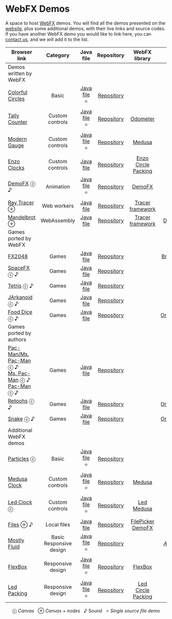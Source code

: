 # WebFX Demos

A space to host [WebFX][webfx-repo] demos. You will find all the demos presented on the [website][webfx-website], plus some additional demos, with their live links and source codes. If you have another WebFX demo you would like to link here, you can [contact us][webfx-contact], and we will add it to the list.

<div align="center">

| Browser link                                                                                                                                                          |          Category           |                                                                             Java file                                                                              |                           Repository                            |                                           WebFX library                                            |                                                        Credits                                                        |
|-----------------------------------------------------------------------------------------------------------------------------------------------------------------------|:---------------------------:|:------------------------------------------------------------------------------------------------------------------------------------------------------------------:|:---------------------------------------------------------------:|:--------------------------------------------------------------------------------------------------:|:---------------------------------------------------------------------------------------------------------------------:|
| Demos written by WebFX                                                                                                                                                |                             |                                                                                                                                                                    |                                                                 |                                                                                                    |                                                                                                                       |
| [Colorful Circles](https://colorfulcircles.webfx.dev)                                                                                                                 |            Basic            |                                                           [Java file][webfx-colorfulcircles-code-link] ⭐                                                           |          [Repository][webfx-colorfulcircles-repo-link]          |                                                                                                    |                   [Oracle](https://docs.oracle.com/javafx/2/get_started/ColorfulCircles.java.html)                    |
| [Tally Counter][webfx-tallycounter-demo-link]                                                                                                                         |       Custom controls       |                                                            [Java file][webfx-tallycounter-code-link] ⭐                                                             |           [Repository][webfx-tallycounter-repo-link]            |                    [Odometer](https://github.com/webfx-libs/webfx-lib-odometer)                    |                                    [HanSolo](https://github.com/HanSolo/odometer)                                     |
| [Modern Gauge][webfx-moderngauge-demo-link]                                                                                                                           |       Custom controls       |                                                             [Java file][webfx-moderngauge-code-link] ⭐                                                             |            [Repository][webfx-moderngauge-repo-link]            |                                     [Medusa][webfx-lib-medusa]                                     |                                     [HanSolo](https://github.com/HanSolo/Medusa)                                      |
| [Enzo Clocks][webfx-enzoclocks-demo-link]                                                                                                                             |       Custom controls       |                                                              [Java file][webfx-enzoclocks-code-link]                                                               |            [Repository][webfx-enzoclocks-repo-link]             | [Enzo](https://github.com/webfx-libs/webfx-lib-enzo)<br/>[Circle Packing][webfx-lib-circlepacking] |                               [HanSolo](https://bitbucket.org/hansolo/enzo/src/master/)                               |
| [DemoFX][webfx-demofx-demo-link] ⓒ ♪                                                                                                                                  |          Animation          |                                                               [Java file][webfx-demofx-code-link] ⭐                                                                |              [Repository][webfx-demofx-repo-link]               |                                     [DemoFX][webfx-lib-demofx]                                     |                                             [Chris Newland][demofx-repo]                                              |
| [Ray Tracer][webfx-raytracer-demo-link] ⊕                                                                                                                             |         Web workers         |                                                               [Java file][webfx-raytracer-code-link]                                                               |             [Repository][webfx-raytracer-repo-link]             |                           [Tracer framework][webfx-lib-tracerframework]                            |                       [Steven T. Rowland](https://github.com/steventrowland/JavaFX-Ray-Tracer)                        | 
| [Mandelbrot][webfx-mandelbrot-demo-link] ⊕                                                                                                                            |         WebAssembly         |                                                              [Java file][webfx-mandelbrot-code-link]                                                               |            [Repository][webfx-mandelbrot-repo-link]             |                           [Tracer framework][webfx-lib-tracerframework]                            |                  [David J. Eck](https://math.hws.edu/eck/js/mandelbrot/java/xMandelbrotSource-1-2/)                   |
| Games ported by WebFX                                                                                                                                                 |                             |                                                                                                                                                                    |                                                                 |                                                                                                    |                                                                                                                       |
| [FX2048][webfx-fx2048-demo-link]                                                                                                                                      |            Games            |                                                                [Java file][webfx-fx2048-code-link]                                                                 |              [Repository][webfx-fx2048-repo-link]               |                                                                                                    |                                 [Bruno Borges](https://github.com/brunoborges/fx2048)                                 |                                                                           |
| [SpaceFX][webfx-spacefx-demo-link] ⓒ ♪                                                                                                                                |            Games            |                                                                [Java file][webfx-spacefx-code-link]                                                                |              [Repository][webfx-spacefx-repo-link]              |                                                                                                    |                                     [HanSolo](https://github.com/HanSolo/SpaceFX)                                     |
| [Tetris][webfx-tetris-demo-link] ⓒ ♪                                                                                                                                  |            Games            |                                                                [Java file][webfx-tetris-code-link]                                                                 |              [Repository][webfx-tetris-repo-link]               |                                                                                                    |                                     [HanSolo](https://github.com/HanSolo/tetris)                                      |
| [JArkanoid][webfx-jarkanoid-demo-link] ⓒ ♪                                                                                                                            |            Games            |                                                               [Java file][webfx-jarkanoid-code-link]                                                               |             [Repository][webfx-jarkanoid-repo-link]             |                                                                                                    |                                    [HanSolo](https://github.com/HanSolo/jArkanoid)                                    |
| [Food Dice][webfx-fooddice-demo-link] ⓒ ♪                                                                                                                             |            Games            |                                                               [Java file][webfx-fooddice-code-link]                                                                |             [Repository][webfx-fooddice-repo-link]              |                                                                                                    |                                [OrangoMango](https://github.com/OrangoMango/FoodDice)                                 |
| Games ported by authors                                                                                                                                               |                             |                                                                                                                                                                    |                                                                 |                                                                                                    |                                                                                                                       |
| [Pac-Man/Ms. Pac-Man](https://armin-reichert.github.io/webfx-pacman/) ⓒ ♪<br/> [Ms. Pac-Man][webfx-mspacman-demo-link] ⓒ ♪<br/> [Pac-Man][webfx-pacman-demo-link] ⓒ ♪ |            Games            | [Java file](https://github.com/armin-reichert/webfx-pacman/blob/master/webfx-pacman-application/src/main/java/de/amr/games/pacman/ui/fx/app/PacManGames2dApp.java) |  [Repository](https://github.com/armin-reichert/webfx-pacman)   |                                                                                                    |                                  [Armin Reichert](https://github.com/armin-reichert)                                  |
| [Retoohs](https://orangomango.itch.io/retoohs) ⓒ ♪                                                                                                                    |            Games            |         [Java file](https://github.com/OrangoMango/Retoohs/blob/webfx/webfx-build-application/src/main/java/com/orangomango/retoohs/MainApplication.java)          | [Repository](https://github.com/OrangoMango/Retoohs/tree/webfx) |                                                                                                    |                                     [OrangoMango](https://github.com/OrangoMango)                                     |
| [Snake](https://orangomango.itch.io/snake) ⓒ ♪                                                                                                                        |            Games            |             [Java file](https://github.com/OrangoMango/Snake/blob/webfx/websnake-application/src/main/java/com/orangomango/snake/MainApplication.java)             |  [Repository](https://github.com/OrangoMango/Snake/tree/webfx)  |                                                                                                    |                                     [OrangoMango](https://github.com/OrangoMango)                                     |
| Additional WebFX demos                                                                                                                                                |                             |                                                                                                                                                                    |                                                                 |                                                                                                    |                                                                                                                       |
| [Particles][webfx-particles-demo-link] ⓒ                                                                                                                              |            Basic            |                                                             [Java file️][webfx-particles-code-link] ⭐                                                              |             [Repository][webfx-particles-repo-link]             |                                                                                                    |                       [Sketch.js](https://soulwire.github.io/sketch.js/examples/particles.html)                       |
| [Medusa Clock][webfx-medusaclock-demo-link]                                                                                                                           |       Custom controls       |                                                             [Java file][webfx-medusaclock-code-link] ⭐                                                             |            [Repository][webfx-medusaclock-repo-link]            |                                     [Medusa][webfx-lib-medusa]                                     |                                     [HanSolo](https://github.com/HanSolo/Medusa)                                      |                                                   
| [Led Clock][webfx-ledclock-demo-link] ⓒ                                                                                                                               |       Custom controls       |                                                              [Java file][webfx-ledclock-code-link] ⭐                                                               |             [Repository][webfx-ledclock-repo-link]              |                    [Led][webfx-extras-led-link]<br/>[Medusa][webfx-lib-medusa]                     | [HanSolo](https://github.com/HanSolo/medusa/blob/master/src/main/java/eu/hansolo/medusa/skins/MorphingClockSkin.java) |
| [Files][webfx-files-demo-link] ⊕ ♪                                                                                                                                    |         Local files         |                                                                 [Java file][webfx-files-code-link]                                                                 |               [Repository][webfx-files-repo-link]               |             [FilePicker][webfx-extras-filepicker-link]<br/>[DemoFX][webfx-lib-demofx]              |                                                                                                                       | |
| [Mostly Fluid][webfx-mostlyfluid-demo-link]                                                                                                                           | Basic<br/>Responsive design |                                                             [Java file][webfx-mostlyfluid-code-link] ⭐                                                             |            [Repository][webfx-mostlyfluid-repo-link]            |                                                                                                    |  [*Anonymous*](http://underpop.online.fr/w/web-fundamentals/fundamentals/design-and-ux/responsive/mostly-fluid.html)  |
| [FlexBox][webfx-flexbox-demo-link]                                                                                                                                    |      Responsive design      |                                                               [Java file][webfx-flexbox-code-link] ⭐                                                               |              [Repository][webfx-flexbox-repo-link]              |                                [FlexBox][webfx-extras-flexbox-link]                                |                                                                                                                       | |
| [Led Packing][webfx-ledpacking-demo-link]                                                                                                                             |      Responsive design      |                                                             [Java file][webfx-ledpacking-code-link] ⭐                                                              |            [Repository][webfx-ledpacking-repo-link]             |             [Led][webfx-extras-led-link]<br/>[Circle Packing][webfx-lib-circlepacking]             |                                                                                                                       |

  ⓒ *Canvas*   ⊕ *Canvas + nodes*   ♪ Sound   ⭐️ *Single source file demo*

</div>


[webfx-repo]: https://github.com/webfx-project/webfx
[webfx-website]: https://webfx.dev
[webfx-contact]: mailto:info@webfx.dev
[webfx-colorfulcircles-demo-link]: https://colorfulcircles.webfx.dev
[webfx-colorfulcircles-repo-link]: https://github.com/webfx-project/webfx-demo-colorfulcircles
[webfx-colorfulcircles-code-link]: https://github.com/webfx-demos/webfx-demo-colorfulcircles/blob/main/webfx-demo-colorfulcircles-application/src/main/java/dev/webfx/demo/colorfulcircles/ColorfulCircles.java
[webfx-particles-demo-link]: https://particles.webfx.dev
[webfx-particles-repo-link]: https://github.com/webfx-project/webfx-demo-particles
[webfx-particles-code-link]: https://github.com/webfx-demos/webfx-demo-particles/blob/main/webfx-demo-particles-application/src/main/java/dev/webfx/demo/particles/ParticlesApplication.java
[webfx-tallycounter-demo-link]: https://tallycounter.webfx.dev
[webfx-tallycounter-repo-link]: https://github.com/webfx-project/webfx-demo-tallycounter
[webfx-tallycounter-code-link]: https://github.com/webfx-demos/webfx-demo-tallycounter/blob/main/webfx-demo-tallycounter-application/src/main/java/dev/webfx/demo/tallycounter/TallyCounterApplication.java
[webfx-moderngauge-demo-link]: https://moderngauge.webfx.dev
[webfx-moderngauge-repo-link]: https://github.com/webfx-project/webfx-demo-moderngauge
[webfx-moderngauge-code-link]: https://github.com/webfx-demos/webfx-demo-moderngauge/blob/main/webfx-demo-moderngauge-application/src/main/java/dev/webfx/demo/moderngauge/ModernGaugeApplication.java
[webfx-enzoclocks-demo-link]: https://enzoclocks.webfx.dev
[webfx-enzoclocks-code-link]: https://github.com/webfx-demos/webfx-demo-enzoclocks/blob/main/webfx-demo-enzoclocks-application/src/main/java/dev/webfx/demo/enzoclocks/EnzoClocksApplication.java
[webfx-enzoclocks-repo-link]: https://github.com/webfx-project/webfx-demo-enzoclocks
[webfx-fx2048-demo-link]: https://fx2048.webfx.dev
[webfx-fx2048-repo-link]: https://github.com/webfx-project/webfx-demo-fx2048
[webfx-fx2048-code-link]: https://github.com/webfx-demos/webfx-demo-fx2048/blob/main/webfx-demo-fx2048-application/src/main/java/io/fxgame/game2048/Game2048.java
[webfx-fx2048-release-link]: https://github.com/webfx-demos/webfx-demo-fx2048/releases
[webfx-spacefx-demo-link]: https://spacefx.webfx.dev
[webfx-spacefx-code-link]: https://github.com/webfx-demos/webfx-demo-spacefx/blob/main/webfx-demo-spacefx-application/src/main/java/eu/hansolo/spacefx/SpaceFX.java
[webfx-spacefx-repo-link]: https://github.com/webfx-demos/webfx-demo-spacefx
[webfx-tetris-demo-link]: https://tetris.webfx.dev
[webfx-tetris-code-link]: https://github.com/webfx-demos/webfx-demo-tetris/blob/webfx/webfx-demo-tetris-application/src/main/java/eu/hansolo/fx/tetris/Main.java
[webfx-tetris-repo-link]: https://github.com/webfx-demos/webfx-demo-tetris/tree/webfx
[webfx-jarkanoid-demo-link]: https://jarkanoid.webfx.dev
[webfx-jarkanoid-code-link]: https://github.com/webfx-demos/webfx-demo-jarkanoid/blob/webfx/webfx-demo-jarkanoid-application/src/main/java/eu/hansolo/fx/jarkanoid/Main.java
[webfx-jarkanoid-repo-link]: https://github.com/webfx-demos/webfx-demo-jarkanoid/tree/webfx
[webfx-pacman-demo-link]: https://pacman.webfx.dev
[webfx-pacman-code-link]: https://github.com/webfx-demos/webfx-demo-pacman/blob/webfx/pacman-ui-fx/src/main/java/de/amr/games/pacman/ui/fx/app/GameApp.java
[webfx-pacman-repo-link]: https://github.com/webfx-demos/webfx-demo-pacman/tree/webfx
[webfx-mspacman-demo-link]: https://mspacman.webfx.dev
[webfx-fooddice-demo-link]: https://fooddice.webfx.dev
[webfx-fooddice-code-link]: https://github.com/webfx-demos/webfx-demo-fooddice/blob/webfx/webfx-demo-fooddice-application/src/main/java/com/orangomango/food/MainApplication.java
[webfx-fooddice-repo-link]: https://github.com/webfx-demos/webfx-demo-fooddice/tree/webfx
[webfx-demofx-demo-link]: https://demofx.webfx.dev
[webfx-demofx-repo-link]: https://github.com/webfx-demos/webfx-demo-demofx
[webfx-demofx-code-link]: https://github.com/webfx-demos/webfx-demo-demofx/blob/main/webfx-demo-demofx-application/src/main/java/dev/webfx/demo/demofx/DemoFXApplication.java
[webfx-raytracer-demo-link]: https://raytracer.webfx.dev
[webfx-raytracer-code-link]: https://github.com/webfx-demos/webfx-demo-raytracer/blob/main/webfx-demo-raytracer-application/src/main/java/dev/webfx/demo/raytracer/RayTracerApplication.java
[webfx-raytracer-repo-link]: https://github.com/webfx-project/webfx-demo-raytracer
[webfx-mandelbrot-demo-link]: https://mandelbrot.webfx.dev
[webfx-mandelbrot-code-link]: https://github.com/webfx-demos/webfx-demo-mandelbrot/blob/main/webfx-demo-mandelbrot-application/src/main/java/dev/webfx/demo/mandelbrot/MandelbrotApplication.java
[webfx-mandelbrot-repo-link]: https://github.com/webfx-project/webfx-demo-mandelbrot
[webfx-medusaclock-demo-link]: https://medusaclock.webfx.dev
[webfx-medusaclock-repo-link]: https://github.com/webfx-demos/webfx-demo-medusaclock
[webfx-medusaclock-code-link]: https://github.com/webfx-demos/webfx-demo-medusaclock/blob/main/webfx-demo-medusaclock-application/src/main/java/dev/webfx/demo/medusaclock/MedusaClockApplication.java
[webfx-boundgauge-demo-link]: https://boundgauge.webfx.dev
[webfx-boundgauge-repo-link]: https://github.com/webfx-demos/webfx-demo-boundgauge
[webfx-boundgauge-code-link]: https://github.com/webfx-demos/webfx-demo-boundgauge/blob/main/webfx-demo-boundgauge-application/src/main/java/dev/webfx/demo/boundgauge/BoundGaugeApplication.java
[webfx-mostlyfluid-demo-link]: https://mostlyfluid.webfx.dev
[webfx-mostlyfluid-repo-link]: https://github.com/webfx-demos/webfx-demo-mostlyfluid
[webfx-mostlyfluid-code-link]: https://github.com/webfx-demos/webfx-demo-mostlyfluid/blob/main/webfx-demo-mostlyfluid-application/src/main/java/dev/webfx/demo/mostlyfluid/MostlyFluidApplication.java
[webfx-files-code-link]: https://github.com/webfx-demos/webfx-demo-files/blob/main/webfx-demo-files-application/src/main/java/dev/webfx/demo/files/FilesApplication.java
[webfx-files-demo-link]: https://files.webfx.dev
[webfx-files-repo-link]: https://github.com/webfx-demos/webfx-demo-files
[webfx-extras-filepicker-link]: https://github.com/webfx-project/webfx-extras
[webfx-flexbox-code-link]: https://github.com/webfx-demos/webfx-demo-flexbox/blob/main/webfx-demo-flexbox-application/src/main/java/dev/webfx/demo/flexbox/FlexBoxApplication.java
[webfx-flexbox-demo-link]: https://flexbox.webfx.dev
[webfx-flexbox-repo-link]: https://github.com/webfx-demos/webfx-demo-flexbox
[webfx-extras-flexbox-link]: https://github.com/webfx-project/webfx-extras
[webfx-ledclock-demo-link]: https://ledclock.webfx.dev
[webfx-ledclock-repo-link]: https://github.com/webfx-demos/webfx-demo-ledclock
[webfx-ledclock-code-link]: https://github.com/webfx-demos/webfx-demo-ledclock/blob/main/webfx-demo-ledclock-application/src/main/java/dev/webfx/demo/ledclock/LedClockApplication.java
[webfx-ledpacking-demo-link]: https://ledpacking.webfx.dev
[webfx-ledpacking-repo-link]: https://github.com/webfx-demos/webfx-demo-ledpacking
[webfx-ledpacking-code-link]: https://github.com/webfx-demos/webfx-demo-ledpacking/blob/main/webfx-demo-ledpacking-application/src/main/java/dev/webfx/demo/ledpacking/LedPackingApplication.java
[webfx-extras-led-link]: https://github.com/webfx-project/webfx-extras
[webfx-lib-medusa]: https://github.com/webfx-libs/webfx-lib-medusa
[webfx-lib-circlepacking]: https://github.com/webfx-libs/webfx-lib-circlepacking
[webfx-lib-demofx]: https://github.com/webfx-libs/webfx-lib-demofx
[webfx-lib-tracerframework]: https://github.com/webfx-libs/webfx-lib-tracerframework
[demofx-repo]: https://github.com/chriswhocodes/DemoFX